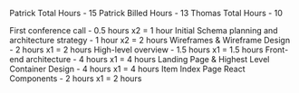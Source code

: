 Patrick Total Hours - 15
Patrick Billed Hours - 13
Thomas Total Hours - 10

First conference call - 0.5 hours	x2 = 1 hour
Initial Schema planning and architecture strategy	- 1 hour x2 = 2 hours
Wireframes & Wireframe Design -	2 hours x1 = 2 hours
High-level overview - 1.5 hours x1 = 1.5 hours
Front-end architecture - 4 hours x1 = 4 hours
Landing Page & Highest Level Container Design - 4 hours x1 = 4 hours
Item Index Page React Components - 2 hours x1 = 2 hours
